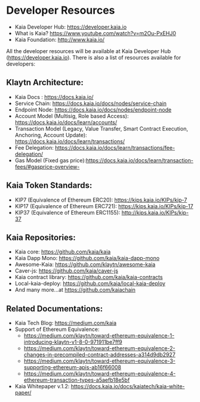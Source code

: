 # Developer Resources

* Kaia Developer Hub: https://developer.kaia.io
* What is Kaia? https://www.youtube.com/watch?v=m2Ou-PxEHJ0
* Kaia Foundation: http://www.kaia.io/

All the developer resources will be available at Kaia Developer Hub (https://developer.kaia.io). There is also a list of resources available for developers:

## Klaytn Architecture:
* Kaia Docs : https://docs.kaia.io/ 	
* Service Chain: https://docs.kaia.io/docs/nodes/service-chain
* Endpoint Node: https://docs.kaia.io/docs/nodes/endpoint-node
* Account Model (Multisig, Role based Access): https://docs.kaia.io/docs/learn/accounts/
* Transaction Model (Legacy, Value Transfer, Smart Contract Execution, Anchoring, Account Update): https://docs.kaia.io/docs/learn/transactions/
* Fee Delegation: https://docs.kaia.io/docs/learn/transactions/fee-delegation/
* Gas Model (Fixed gas price):https://docs.kaia.io/docs/learn/transaction-fees/#gasprice-overview- 

## Kaia Token Standards:
* KIP7 (Equivalence of Ethereum ERC20): https://kips.kaia.io/KIPs/kip-7
* KIP17 (Equivalence of Ethereum ERC721): https://kips.kaia.io/KIPs/kip-17
* KIP37 (Equivalence of Ethereum ERC1155): http://kips.kaia.io/KIPs/kip-37 

## Kaia Repositories:
* Kaia core: https://github.com/kaia/kaia
* Kaia Dapp Mono: https://github.com/kaia/kaia-dapp-mono  
* Awesome-Kaia: https://github.com/klaytn/awesome-kaia  
* Caver-js: https://github.com/kaia/caver-js
* Kaia contract library: https://github.com/kaia/kaia-contracts   
* Local-kaia-deploy: https://github.com/kaia/local-kaia-deploy   
* And many more...at https://github.com/kaiachain

## Related Documentations:
* Kaia Tech Blog: https://medium.com/kaia  
* Support of Ethereum Equivalence:
  * https://medium.com/klaytn/toward-ethereum-equivalence-1-introducing-klaytn-v1-8-0-971911be7ff9 
  * https://medium.com/klaytn/toward-ethereum-equivalence-2-changes-in-precompiled-contract-addresses-a314d9db2927 
  * https://medium.com/klaytn/toward-ethereum-equivalence-3-supporting-ethereum-apis-ab16f66008 
  * https://medium.com/klaytn/toward-ethereum-equivalence-4-ethereum-transaction-types-a5aefb18e5bf  	
* Kaia Whitepaper v.1.2: https://docs.kaia.io/docs/kaiatech/kaia-white-paper/ 
